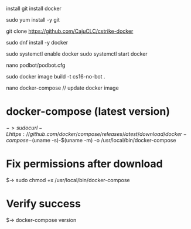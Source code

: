 install git
install docker

sudo yum install -y git

git clone https://github.com/CajuCLC/cstrike-docker

sudo dnf install -y docker

sudo systemctl enable docker
sudo systemctl start docker

nano podbot/podbot.cfg

sudo docker image build -t cs16-no-bot . 

nano docker-compose // update docker image

# docker-compose (latest version)
$-> sudo curl -L https://github.com/docker/compose/releases/latest/download/docker-compose-$(uname -s)-$(uname -m) -o /usr/local/bin/docker-compose
# Fix permissions after download
$-> sudo chmod +x /usr/local/bin/docker-compose
# Verify success
$-> docker-compose version
